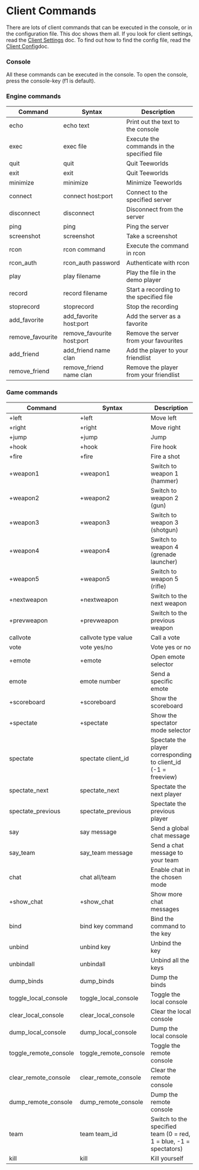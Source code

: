 # Client Commands

There are lots of client commands that can be executed in the console, or in the configuration file. This doc shows them all. If you look for client settings, read the [Client Settings](../client_settings.md) doc. To find out how to find the config file, read the [Client Config](../client_config.md)doc.

### Console

All these commands can be executed in the console. To open the console, press the console-key (f1 is default).

### Engine commands

|Command |  Syntax | Description|
| ------ | ------- | ---------- |
|echo|	echo text|	Print out the text to the console|
|exec|	exec file|	Execute the commands in the specified file|
|quit|	quit|	Quit Teeworlds|
|exit|	exit|	Quit Teeworlds|
|minimize|	minimize|	Minimize Teeworlds|
|connect|	connect host:port|	Connect to the specified server|
|disconnect|	disconnect|	Disconnect from the server|
|ping|	ping|	Ping the server|
|screenshot|	screenshot|	Take a screenshot|
|rcon|	rcon command|	Execute the command in rcon|
|rcon_auth|	rcon_auth password|	Authenticate with rcon|
|play|	play filename|	Play the file in the demo player|
|record|	record filename|	Start a recording to the specified file|
|stoprecord| stoprecord|	Stop the recording|
|add_favorite|	add_favorite host:port|	Add the server as a favorite|
|remove_favourite|	remove_favourite host:port|	Remove the server from your favourites|
|add_friend|	add_friend name clan|	Add the player to your friendlist|
|remove_friend|	remove_friend name clan|	Remove the player from your friendlist|

### Game commands

|Command |  Syntax | Description|
| ------ | ------- | ---------- |
|+left|	+left|	Move left|
|+right|	+right|	Move right|
|+jump|	+jump|	Jump|
|+hook|	+hook|	Fire hook|
|+fire|	+fire|	Fire a shot|
|+weapon1|	+weapon1|	Switch to weapon 1 (hammer)|
|+weapon2|	+weapon2|	Switch to weapon 2 (gun)|
|+weapon3|	+weapon3|	Switch to weapon 3 (shotgun)|
|+weapon4|	+weapon4|	Switch to weapon 4 (grenade launcher)|
|+weapon5|	+weapon5|	Switch to weapon 5 (rifle)|
|+nextweapon|	+nextweapon|	Switch to the next weapon|
|+prevweapon|	+prevweapon	|Switch to the previous weapon|
|callvote|	callvote type value|	Call a vote|
|vote|	vote yes/no|	Vote yes or no|
|+emote|	+emote|	Open emote selector|
|emote|	emote number|	Send a specific emote|
|+scoreboard|	+scoreboard|	Show the scoreboard|
|+spectate|	+spectate|	Show the spectator mode selector|
|spectate|	spectate client_id|	Spectate the player corresponding to client_id (-1 = freeview)|
|spectate_next|	spectate_next|	Spectate the next player|
|spectate_previous|	spectate_previous|	Spectate the previous player|
|say|	say message|	Send a global chat message|
|say_team|	say_team message|	Send a chat message to your team|
|chat|	chat all/team|	Enable chat in the chosen mode|
|+show_chat|	+show_chat|	Show more chat messages|
|bind|	bind key command|	Bind the command to the key|
|unbind|	unbind key|	Unbind the key|
|unbindall|	unbindall|	Unbind all the keys|
|dump_binds|	dump_binds|	Dump the binds|
|toggle_local_console|	toggle_local_console|	Toggle the local console|
|clear_local_console|	clear_local_console|	Clear the local console|
|dump_local_console|	dump_local_console|	Dump the local console|
|toggle_remote_console|	toggle_remote_console|	Toggle the remote console|
|clear_remote_console|	clear_remote_console|	Clear the remote console|
|dump_remote_console|	dump_remote_console|	Dump the remote console|
|team|	team team_id|	Switch to the specified team (0 = red, 1 = blue, -1 = spectators)|
|kill|	kill|	Kill yourself|

